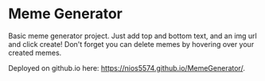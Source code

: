 # Meme Generator
Basic meme generator project. Just add top and bottom text, and an img url and click create! Don't forget you can delete memes by hovering over your created memes.

Deployed on github.io here: https://nios5574.github.io/MemeGenerator/. 
